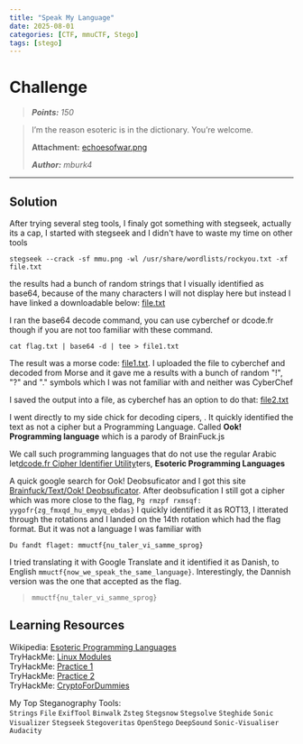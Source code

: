 ```yaml
---
title: "Speak My Language"
date: 2025-08-01
categories: [CTF, mmuCTF, Stego]
tags: [stego]
---
```


# Challenge
>***Points:** 150*

>I’m the reason esoteric is in the dictionary. You’re welcome.
>
>**Attachment:** [echoesofwar.png](/assets/file/mmu.png)
>
>***Author:** mburk4*
---

## Solution
After trying several steg tools, I finaly got something with stegseek, actually its a cap, I started with stegseek and I didn't have to waste my time on other tools

`stegseek --crack -sf mmu.png -wl /usr/share/wordlists/rockyou.txt -xf file.txt`

the results had a bunch of random strings that I visually identified as base64, because of the many characters I will not display here but instead I have linked a downloadable below: [file.txt](/assets/file/file.txt)

I ran the base64 decode command, you can use cyberchef or dcode.fr though if you are not too familiar with these command.

`cat flag.txt | base64 -d | tee > file1.txt`

The result was a morse code: [file1.txt](/assets/file/file1.txt). I uploaded the file to cyberchef and decoded from Morse and it gave me a results with a bunch of random "!", "?" and "." symbols which I was not familiar with and neither was CyberChef

I saved the output into a file, as cyberchef has an option to do that: [file2.txt](/assets/file/file2.txt) 

I went directly to my side chick for decoding cipers, . It quickly identified the text as not a cipher but a Programming Language. Called __Ook! Programming language__ which is a parody of BrainFuck.js

We call such programming languages that do not use the regular Arabic let[dcode.fr Cipher Identifier Utility](https://www.dcode.fr/cipher-identifier)ters, __Esoteric Programming Languages__

A quick google search for Ook! Deobsuficator and I got this site [Brainfuck/Text/Ook! Deobsuficator](https://stuff.splitbrain.org/ook/). After deobsufication I still got a cipher which was more close to the flag, 
`Pg rmzpf rxmsqf: yygofr{zg_fmxqd_hu_emyyq_ebdas}`
I quickly identified it as ROT13, I itterated through the rotations and I landed on the 14th rotation which had the flag format. But it was not a language I was familiar with

`Du fandt flaget: mmuctf{nu_taler_vi_samme_sprog}`

I tried translating it with Google Translate and it identified it as Danish, to English `mmuctf{now_we_speak_the_same_language}`. Interestingly, the Dannish version was the one that accepted as the flag.

> ```mmuctf{nu_taler_vi_samme_sprog}```

## Learning Resources

Wikipedia: [Esoteric Programming Languages](https://en.wikipedia.org/wiki/Esoteric_programming_language)</br>
TryHackMe: [Linux Modules](https://tryhackme.com/room/linuxmodules)</br>
TryHackMe: [Practice 1](https://tryhackme.com/room/ctfcollectionvol1)</br>
TryHackMe: [Practice 2](https://tryhackme.com/room/ctfcollectionvol2)</br>
TryHackMe: [CryptoForDummies](https://tryhackme.com/room/cryptographyfordummies)</br>

My Top Steganography Tools:</br>
`Strings`
`File`
`ExifTool`
`Binwalk`
`Zsteg`
`Stegsnow`
`Stegsolve`
`Steghide`
`Sonic Visualizer`
`Stegseek`
`Stegoveritas`
`OpenStego`
`DeepSound`
`Sonic-Visualiser`
`Audacity`



